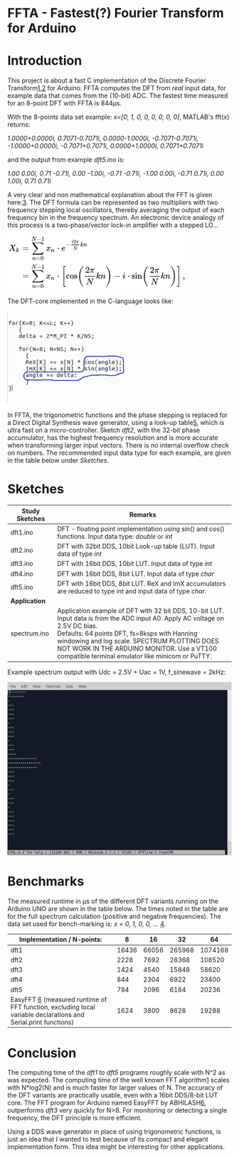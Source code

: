 # FFTA - Fastest(?) Fourier Transform for Arduino

# Introduction
This project is about a fast C implementation of the Discrete Fourier Transform[1],[2] for Arduino.
FFTA computes the DFT from *real* input data, for example data that comes from the (10-bit) ADC. The fastest time measured for an 8-point DFT with FFTA is 844μs.

With the 8-points data set example: *x=[0, 1, 0, 0, 0, 0, 0, 0]*, MATLAB's fft(x) returns:

*1.0000+0.0000i, 0.7071-0.7071i, 0.0000-1.0000i, -0.7071-0.7071i, -1.0000+0.0000i, -0.7071+0.7071i, 0.0000+1.0000i, 0.7071+0.7071i*

and the output from example *dft5.ino* is:

*1.00  0.00i, 0.71  -0.71i, 0.00  -1.00i, -0.71  -0.71i, -1.00  0.00i, -0.71  0.71i, 0.00  1.00i, 0.71  0.71i*

A very clear and non mathematical explanation about the FFT is given here:[3]. 
The DFT formula can be represented as two multipliers with two frequency stepping local oscillators, thereby averaging the output of each frequency bin in the frequency spectrum. An electronic device analogy of this process is a two-phase/vector lock-in amplifier with a stepped LO...

![DFT-formula](figures/DFT_formula.png  "DFT-formula")

The DFT-core implemented in the C-language looks like:

![DFT-loops](figures/dft-loop.png  "DFT-loops")

In FFTA, the trigonometric functions and the phase stepping is replaced for a Direct Digital Synthesis wave generator, using a look-up table[5], which is ultra fast on a micro-controller. Sketch *dft2*, with the 32-bit phase accumulator, has the highest frequency resolution and is more accurate when transforming larger input vectors. There is no internal overflow check on numbers. The recommended input data type for each example, are given in the table below under *Sketches*.

# Sketches
Study Sketches | Remarks 
------ | -------
dft1.ino | DFT - floating point implementation using sin() and cos() functions. Input data type: *double* or *int*
dft2.ino | DFT with 32bit DDS, 10bit Look-up table (LUT). Input data of type *int* 
dft3.ino | DFT with 16bit DDS, 10bit LUT. Input data of type *int* 
dft4.ino | DFT with 16bit DDS, 8bit LUT. Input data of type *char* 
dft5.ino | DFT with 16bit DDS, 8bit LUT. ReX and ImX accumulators are reduced to type *int* and input data of type *char*. 
 **Application** |
spectrum.ino | Application example of DFT with 32 bit DDS, 10-bit LUT. Input data is from the ADC input A0. Apply AC voltage on 2.5V DC bias.<br />Defaults: 64 points DFT, fs=8ksps with Hanning windowing and log scale. SPECTRUM PLOTTING DOES NOT WORK IN THE ARDUINO MONITOR. Use a VT100 compatible terminal emulator like minicom or PuTTY. 

Example spectrum output with Udc = 2.5V + Uac = 1V, f_sinewave = 2kHz:

![Spectrum](figures/spectrum.png  "Spectrum output")

# Benchmarks

The measured runtime in μs of the different DFT variants running on the Arduino UNO are shown in the table below. The times noted in the table are for the full spectrum calculation (positive and negative frequencies). The data set used for bench-marking is: *x = 0, 1, 0, 0, ...*  [4].

Implementation / N-points: | 8 | 16 | 32 | 64
-------------------------- | - | -- | -- | --
dft1 | 16436 | 66056 | 265968 | 1074168
dft2 | 2228 | 7692 | 28368 | 108520
dft3 | 1424 | 4540 | 15848 | 58620 
dft4 | 844 | 2304 | 6922 | 23400
dft5 | 784 | 2096 | 6184 | 20236
EasyFFT [6] (measured runtime of FFT function, excluding local variable declarations and Serial.print functions) | 1624 | 3800 | 8628 | 19288



# Conclusion
The computing time of the *dft1 to dft5* programs roughly scale with N^2 as was expected. The computing time of the well known FFT algorithm[1] scales with N*log2(N) and is much faster for larger values of N. The accuracy of the DFT variants are practically usable, even with a 16bit DDS/8-bit LUT core.
The FFT program for Arduino named EasyFFT by ABHILASH[6], outperforms *dft3* very quickly for N>8. For monitoring or detecting a single frequency, the DFT principle is more efficient.

Using a DDS wave generator in place of using trigonometric functions, is just an idea that I wanted to test because of its compact and elegant implementation form. This idea might be interesting for other applications.

[1]: https://en.wikipedia.org/wiki/Fast_Fourier_transform

[2]: http://www.fftw.org/

[3]: https://www.earlevel.com/main/2002/08/31/a-gentle-introduction-to-the-fft/

[4]: http://www.sccon.ca/sccon/fft/fft3.htm

[5]: https://github.com/MartinStokroos/NativeDDS

[6]: https://create.arduino.cc/projecthub/abhilashpatel121/easyfft-fast-fourier-transform-fft-for-arduino-9d2677
